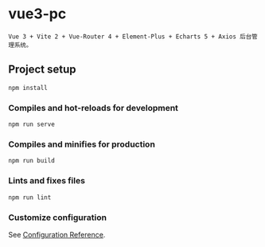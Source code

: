 # vue3-pc
```
Vue 3 + Vite 2 + Vue-Router 4 + Element-Plus + Echarts 5 + Axios 后台管理系统。

```

## Project setup
```
npm install
```

### Compiles and hot-reloads for development
```
npm run serve
```

### Compiles and minifies for production
```
npm run build
```

### Lints and fixes files
```
npm run lint
```

### Customize configuration
See [Configuration Reference](https://cli.vuejs.org/config/).



